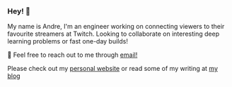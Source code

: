 ### Hey! 👋
My name is Andre, I'm an engineer working on connecting viewers to their favourite streamers at Twitch. Looking to collaborate on interesting deep learning problems or fast one-day builds!

📧 Feel free to reach out to me through [email!](mailto:andrefu.af@hotmail.com)

Please check out my [personal website](https://andrefu.ca) or read some of my writing at [my blog](https://blog.andrefu.ca)

<!--
**andre-fu/andre-fu** is a ✨ _special_ ✨ repository because its `README.md` (this file) appears on your GitHub profile.

Here are some ideas to get you started:

- 🔭 I’m currently working on ...
- 🌱 I’m currently learning ...
- 👯 I’m looking to collaborate on ...
- 🤔 I’m looking for help with ...
- 💬 Ask me about ...
- 📫 How to reach me: ...
- 😄 Pronouns: ...
- ⚡ Fun fact: ...
-->
